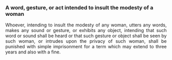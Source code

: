 ### A word, gesture, or act intended to insult the modesty of a woman
<div style="text-align: justify">

Whoever, intending to insult the modesty of any woman, utters any words, makes any sound or gesture, or exhibits any object, intending that such word or sound shall be heard or that such gesture or object shall be seen by such woman, or intrudes upon the privacy of such woman, shall be punished with simple imprisonment for a term which may extend to three years and also with a fine.

</div>
